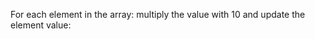 <!DOCTYPE html>
<html>
<body>

<p>For each element in the array: multiply the value with 10 and update the element value:</p>

<p id="demo"></p>

<script>
var numbers = [65, 44, 12, 4];
//using forEach loop
numbers.forEach(myFunction)

function myFunction(item, index, arr) {
  arr[index] = item * 10;
}

//using map method
let mul = numbers.map((val, i) => {
	 return val * 10;
});

//using map method
let mul1 = numbers.map((val, i, arr) => val * 20);

document.getElementById("demo").innerHTML = mul;
</script>

</body>
</html>
